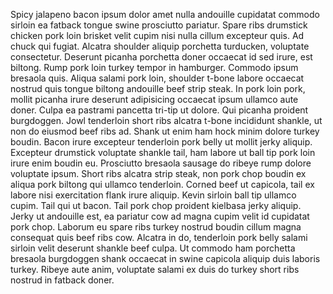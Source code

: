 Spicy jalapeno bacon ipsum dolor amet nulla andouille cupidatat commodo sirloin ea fatback tongue swine prosciutto pariatur.
Spare ribs drumstick chicken pork loin brisket velit cupim nisi nulla cillum excepteur quis.
Ad chuck qui fugiat.
Alcatra shoulder aliquip porchetta turducken, voluptate consectetur.
Deserunt picanha porchetta doner occaecat id sed irure, est biltong.
Rump pork loin turkey tempor in hamburger.
Commodo ipsum bresaola quis.
Aliqua salami pork loin, shoulder t-bone labore occaecat nostrud quis tongue biltong andouille beef strip steak.
In pork loin pork, mollit picanha irure deserunt adipisicing occaecat ipsum ullamco aute doner.
Culpa ea pastrami pancetta tri-tip ut dolore.
Qui picanha proident burgdoggen.
Jowl tenderloin short ribs alcatra t-bone incididunt shankle, ut non do eiusmod beef ribs ad.
Shank ut enim ham hock minim dolore turkey boudin.
Bacon irure excepteur tenderloin pork belly ut mollit jerky aliquip.
Excepteur drumstick voluptate shankle tail, ham labore ut ball tip pork loin irure enim boudin eu.
Prosciutto bresaola sausage do ribeye rump dolore voluptate ipsum.
Short ribs alcatra strip steak, non pork chop boudin ex aliqua pork biltong qui ullamco tenderloin.
Corned beef ut capicola, tail ex labore nisi exercitation flank irure aliquip.
Kevin sirloin ball tip ullamco cupim.
Tail qui ut bacon.
Tail pork chop proident kielbasa jerky aliquip.
Jerky ut andouille est, ea pariatur cow ad magna cupim velit id cupidatat pork chop.
Laborum eu spare ribs turkey nostrud boudin cillum magna consequat quis beef ribs cow.
Alcatra in do, tenderloin pork belly salami sirloin velit deserunt shankle beef culpa.
Ut commodo ham porchetta bresaola burgdoggen shank occaecat in swine capicola aliquip duis laboris turkey.
Ribeye aute anim, voluptate salami ex duis do turkey short ribs nostrud in fatback doner.
